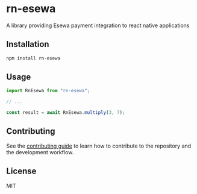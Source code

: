 # rn-esewa

A library providing Esewa payment integration to react native applications

## Installation

```sh
npm install rn-esewa
```

## Usage

```js
import RnEsewa from "rn-esewa";

// ...

const result = await RnEsewa.multiply(3, 7);
```

## Contributing

See the [contributing guide](CONTRIBUTING.md) to learn how to contribute to the repository and the development workflow.

## License

MIT
